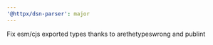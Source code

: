 ```yaml
---
'@httpx/dsn-parser': major
---
```


Fix esm/cjs exported types thanks to arethetypeswrong and publint
